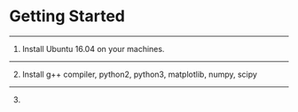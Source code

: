 # Getting Started
---
1. Install Ubuntu 16.04 on your machines.
---
2. Install g++ compiler, python2, python3, matplotlib, numpy, scipy
---
3. 


